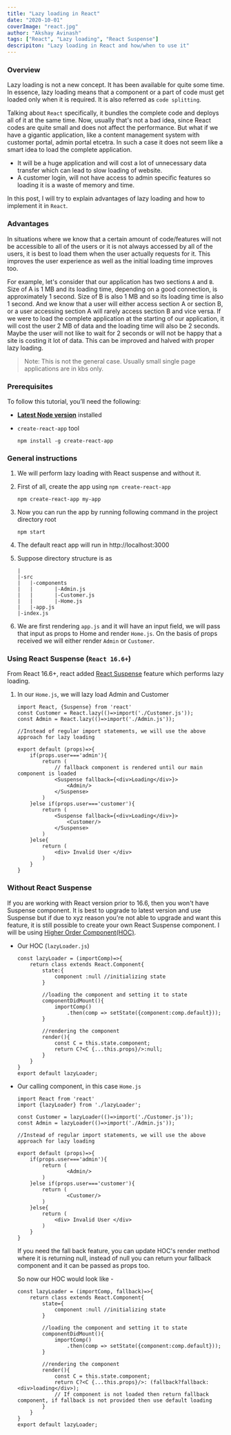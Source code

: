 ```yaml
---
title: "Lazy loading in React"
date: "2020-10-01"
coverImage: "react.jpg"
author: "Akshay Avinash"
tags: ["React", "Lazy loading", "React Suspense"]
descripiton: "Lazy loading in React and how/when to use it"
---
```


### Overview
Lazy loading is not a new concept. It has been available for quite some time. In essence, lazy loading means that a component or a part of code must get loaded only when it is required. It is also referred as `code splitting`.

Talking about `React` specifically, it bundles the complete code and deploys all of it at the same time. Now, usually that's not a bad idea, since React codes are quite small and does not affect the performance. But what if we have a gigantic application, like a content management system with customer portal, admin portal etcetra. In such a case it does not seem like a smart idea to load the complete application.
- It will be a huge application and will cost a lot of unnecessary data transfer which can lead to slow loading of website.
- A customer login, will not have access to admin specific features so loading it is a waste of memory and time.

In this post, I will try to explain advantages of lazy loading and how to implement it in `React`.

### Advantages
In situations where we know that a certain amount of code/features will not be accessible to all of the users or it is not always accessed by all of the users, it is best to load them when the user actually requests for it. This improves the user experience as well as the initial loading time improves too.

For example, let's consider that our application has two sections `A` and `B`. Size of A is 1 MB and its loading time, depending on a good connection, is approximately 1 second. Size of B is also 1 MB and so its loading time is also 1 second. And we know that a user will either access section A or section B, or a user accessing section A will rarely access section B and vice versa. If we were to load the complete application at the starting of our application, it will cost the user 2 MB of data and the loading time will also be 2 seconds. Maybe the user will not like to wait for 2 seconds or will not be happy that a site is costing it lot of data. This can be improved and halved with proper lazy loading.

> Note: This is not the general case. Usually small single page applications are in kbs only.


### Prerequisites
To follow this tutorial, you’ll need the following:

- [**Latest Node version**](https://nodejs.org/en/download/) installed
- `create-react-app` tool 

	```
	npm install -g create-react-app
	```

### General instructions
1. We will perform lazy loading with React suspense and without it.

2. First of all, create the app using `npm create-react-app` 

	```
	npm create-react-app my-app
	```

3. Now you can run the app by running following command in the project directory root

	```
	npm start
	```
4. The default react app will run in http://localhost:3000

5. Suppose directory structure is as 
	```
	|
	|-src
	|	|-components
	|	|		|-Admin.js
	|	|		|-Customer.js
	|	|		|-Home.js
	|	|-app.js
	|-index.js
	```
6. We are first rendering `app.js` and it will have an input field, we will pass that input as props to Home and render `Home.js`. On the basis of props received we will either render `Admin` or `Customer`.

### Using React Suspense (`React 16.6+`)
From React 16.6+, react added [React Suspense](https://reactjs.org/docs/react-api.html#reactsuspense) feature which performs lazy loading.

1. In our `Home.js`, we will lazy load Admin and Customer
	```
	import React, {Suspense} from 'react'
	const Customer = React.lazy(()=>import('./Customer.js'));
	const Admin = React.lazy(()=>import('./Admin.js'));
	
	//Instead of regular import statements, we will use the above approach for lazy loading

	export default (props)=>{
		if(props.user==='admin'){
			return (
				// fallback component is rendered until our main component is loaded
				<Suspense fallback={<div>Loading</div>}>
					<Admin/>
				</Suspense>
			)
		}else if(props.user==='customer'){
			return (
				<Suspense fallback={<div>Loading</div>}>
					<Customer/>
				</Suspense>
			)
		}else{
			return (
				<div> Invalid User </div>
			)
		}
	}
	```

### Without React Suspense
If you are working with React version prior to 16.6, then you won't have Suspense component. It is best to upgrade to latest version and use Suspense but if due to xyz reason you're not able to upgrade and want this feature, it is still possible to create your own React Suspense component. I will be using [Higher Order Component(HOC)](https://reactjs.org/docs/higher-order-components.html).

- Our HOC (`lazyLoader.js`)
	```
	const lazyLoader = (importComp)=>{
		return class extends React.Component{
			state:{
				component :null //initializing state
			}

			//loading the component and setting it to state
			componentDidMount(){
				importComp()
					.then(comp => setState({component:comp.default}));
			}

			//rendering the component
			render(){
				const C = this.state.component;
				return C?<C {...this.props}/>:null;
			}
		}
	}
	export default lazyLoader;
	```
- Our calling component, in this case `Home.js`
	```
	import React from 'react'
	import {lazyLoader} from './lazyLoader';

	const Customer = lazyLoader(()=>import('./Customer.js'));
	const Admin = lazyLoader(()=>import('./Admin.js'));
	
	//Instead of regular import statements, we will use the above approach for lazy loading

	export default (props)=>{
		if(props.user==='admin'){
			return (
					<Admin/>
			)
		}else if(props.user==='customer'){
			return (
					<Customer/>
			)
		}else{
			return (
				<div> Invalid User </div>
			)
		}
	}
	```
	If you need the fall back feature, you can update HOC's render method where it is returning null, instead of null you can return your fallback component and it can be passed as props too.

	So now our HOC would look like - 
	```
	const lazyLoader = (importComp, fallback)=>{
		return class extends React.Component{
			state={
				component :null //initializing state
			}

			//loading the component and setting it to state
			componentDidMount(){
				importComp()
					.then(comp => setState({component:comp.default}));
			}

			//rendering the component
			render(){
				const C = this.state.component;
				return C?<C {...this.props}/>: (fallback?fallback:<div>loading</div>);
				// If component is not loaded then return fallback component, if fallback is not provided then use default loading
			}
		}
	}
	export default lazyLoader;
	```

